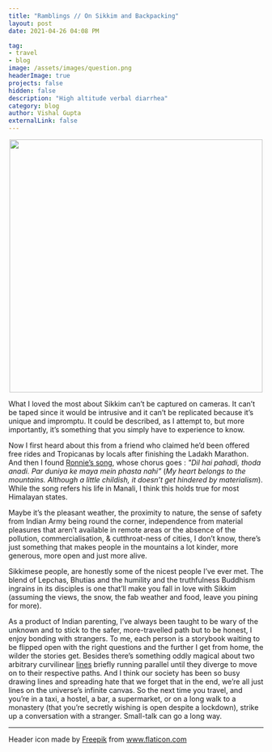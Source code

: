 ```yaml
---
title: "Ramblings // On Sikkim and Backpacking"
layout: post
date: 2021-04-26 04:08 PM

tag:
- travel
- blog
image: /assets/images/question.png
headerImage: true
projects: false
hidden: false
description: "High altitude verbal diarrhea"
category: blog
author: Vishal Gupta
externalLink: false
---
```


<img src = "https://mir-s3-cdn-cf.behance.net/project_modules/max_1200/46abad117268359.60869d288ec68.jpg" width ="500" align="center" style ="display: block; margin: 0 auto;">

What I loved the most about Sikkim can’t be captured on cameras. It can’t be taped since it would be intrusive and it can’t be replicated because it’s unique and impromptu. It could be described, as I attempt to, but more importantly, it’s something that you simply have to experience to know.

Now I first heard about this from a friend who claimed he’d been offered free rides and Tropicanas by locals after finishing the Ladakh Marathon. And then I found [Ronnie’s song](https://www.youtube.com/watch?v=GSLX7smfIbU&ab_channel=Ronnie%26Barty), whose chorus goes : *"Dil hai pahadi, thoda anadi. Par duniya ke maya mein phasta nahi”* (*My heart belongs to the mountains. Although a little childish, it doesn’t get hindered by materialism*). While the song refers his life in Manali, I think this holds true for most Himalayan states.

Maybe it’s the pleasant weather, the proximity to nature, the sense of safety from Indian Army being round the corner, independence from material pleasures that aren’t available in remote areas or the absence of the pollution, commercialisation, & cutthroat-ness of cities, I don’t know, there’s just something that makes people in the mountains a lot kinder, more generous, more open and just more alive.

Sikkimese people, are honestly some of the nicest people I’ve ever met. The blend of Lepchas, Bhutias and the humility and the truthfulness Buddhism ingrains in its disciples is one that’ll make you fall in love with Sikkim (assuming the views, the snow, the fab weather and food, leave you pining for more).

As a product of Indian parenting, I’ve always been taught to be wary of the unknown and to stick to the safer, more-travelled path but to be honest, I enjoy bonding with strangers. To me, each person is a storybook waiting to be flipped open with the right questions and the further I get from home, the wilder the stories get. Besides there’s something oddly magical about two arbitrary curvilinear [lines](https://redd.it/f2w3cx) briefly running parallel until they diverge to move on to their respective paths. And I think our society has been so busy drawing lines and spreading hate that we forget that in the end, we’re all just lines on the universe’s infinite canvas. So the next time you travel, and you’re in a taxi, a hostel, a bar, a supermarket, or on a long walk to a monastery (that you’re secretly wishing is open despite a lockdown), strike up a conversation with a stranger. Small-talk can go a long way.

---

<div>Header icon made by <a href="https://www.freepik.com" title="Freepik">Freepik</a> from <a href="https://www.flaticon.com/" title="Flaticon">www.flaticon.com</a></div>